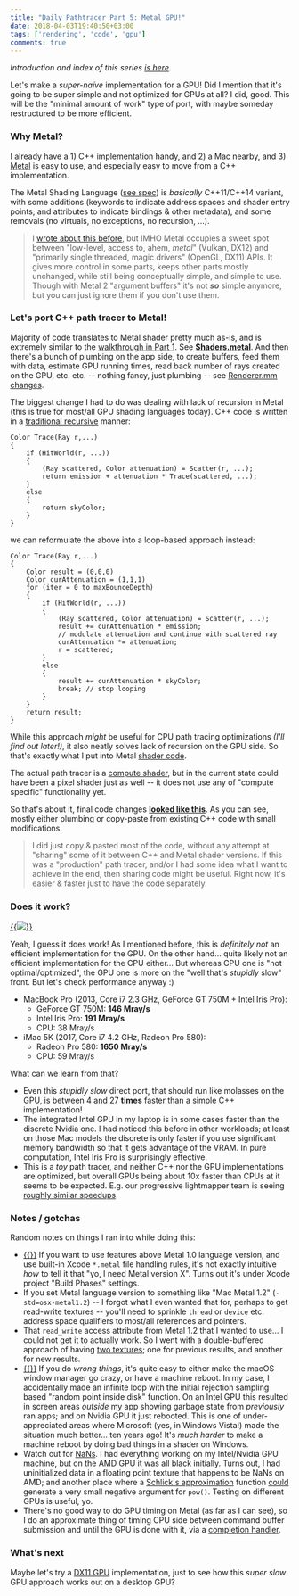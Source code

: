 ```yaml
---
title: "Daily Pathtracer Part 5: Metal GPU!"
date: 2018-04-03T19:40:50+03:00
tags: ['rendering', 'code', 'gpu']
comments: true
---
```


*Introduction and index of this series [is here](/blog/2018/03/28/Daily-Pathtracer-Part-0-Intro/)*.

Let's make a *super-naïve* implementation for a GPU! Did I mention that it's going to be super
simple and not optimized for GPUs at all? I did, good. This will be the "minimal amount of work"
type of port, with maybe someday restructured to be more efficient.


### Why Metal?

I already have a 1) C++ implementation handy, and 2) a Mac nearby, and 3) [Metal](https://developer.apple.com/documentation/metal?language=objc)
is easy to use, and especially easy to move from a C++ implementation.

The Metal Shading Language ([see spec](https://developer.apple.com/metal/Metal-Shading-Language-Specification.pdf))
is *basically* C++11/C++14 variant, with some additions (keywords to indicate address spaces and
shader entry points; and attributes to indicate bindings & other metadata), and some removals
(no virtuals, no exceptions, no recursion, ...).

> I [wrote about this before](/blog/2015/03/13/thoughts-on-explicit-graphics-apis/), but IMHO Metal
> occupies a sweet spot between "low-level, access to, ahem, *metal*" (Vulkan, DX12) and
> "primarily single threaded, magic drivers" (OpenGL, DX11) APIs. It gives more control in some parts,
> keeps other parts mostly unchanged, while still being conceptually simple, and simple to use. Though with
> Metal 2 "argument buffers" it's not ***so*** simple anymore, but you can just ignore them
> if you don't use them.


### Let's port C++ path tracer to Metal!

Majority of code translates to Metal shader pretty much as-is, and is extremely similar to the
[walkthrough in Part 1](/blog/2018/03/28/Daily-Pathtracer-Part-1-Initial-C-/). See
[**Shaders.metal**](https://github.com/aras-p/ToyPathTracer/blob/05-gpumetal/Cpp/Mac/Shaders.metal#L32).
And then there's a bunch of plumbing on the app side, to create buffers, feed them with data, estimate
GPU running times, read back number of rays created on the GPU, etc. etc. -- nothing fancy, just
plumbing -- see [Renderer.mm changes](https://github.com/aras-p/ToyPathTracer/pull/5/files#diff-cc597c74826d4267127bc1d823cc9ac4).

The biggest change I had to do was dealing with lack of recursion in Metal (this is true for most/all
GPU shading languages today). C++ code is written in a [traditional recursive](https://en.wikipedia.org/wiki/Ray_tracing_(graphics)#Recursive_ray_tracing_algorithm)
manner:
```
Color Trace(Ray r,...)
{
	if (HitWorld(r, ...))
	{
		(Ray scattered, Color attenuation) = Scatter(r, ...);
		return emission + attenuation * Trace(scattered, ...);
	}
	else
	{
		return skyColor;
	}
}
```
we can reformulate the above into a loop-based approach instead:
```
Color Trace(Ray r,...)
{
	Color result = (0,0,0)
	Color curAttenuation = (1,1,1)
	for (iter = 0 to maxBounceDepth)
	{
		if (HitWorld(r, ...))
		{
			(Ray scattered, Color attenuation) = Scatter(r, ...);
			result += curAttenuation * emission;
			// modulate attenuation and continue with scattered ray
			curAttenuation *= attenuation;
			r = scattered;
		}
		else
		{
			result += curAttenuation * skyColor;
			break; // stop looping
		}
	}
	return result;
}
```

While this approach *might* be useful for CPU path tracing optimizations *(I'll find out later!)*,
it also neatly solves lack of recursion on the GPU side. So that's exactly what I put into
Metal [shader code](https://github.com/aras-p/ToyPathTracer/blob/05-gpumetal/Cpp/Mac/Shaders.metal#L314).

The actual path tracer is a [compute shader](https://github.com/aras-p/ToyPathTracer/blob/05-gpumetal/Cpp/Mac/Shaders.metal#L371),
but in the current state could have been a pixel shader just as well -- it does not use any of
"compute specific" functionality yet.

So that's about it, final code changes [**looked like this**](https://github.com/aras-p/ToyPathTracer/pull/5/files).
As you can see, mostly either plumbing or copy-paste from existing C++ code with small modifications.

> I did just copy & pasted most of the code, without any attempt at "sharing" some of it
> between C++ and Metal shader versions. If this was a "production" path tracer, and/or I had some idea
> what I want to achieve in the end, then sharing code might be useful. Right now, it's easier & faster
> just to have the code separately.


### Does it work?

[{{<img src="/img/blog/2018/rt-gpu-metal.png">}}](/img/blog/2018/rt-gpu-metal.png)

Yeah, I guess it does work! As I mentioned before, this is *definitely not* an efficient
implementation for the GPU. On the other hand... quite likely not an efficient implementation for the CPU
either... But whereas CPU one is "not optimal/optimized", the GPU one is more on the "well that's
*stupidly* slow" front. But let's check performance anyway :)

* MacBook Pro (2013, Core i7 2.3 GHz, GeForce GT 750M + Intel Iris Pro):
  * GeForce GT 750M: **146 Mray/s**
  * Intel Iris Pro: **191 Mray/s**
  * CPU: 38 Mray/s
* iMac 5K (2017, Core i7 4.2 GHz, Radeon Pro 580):
  * Radeon Pro 580: **1650 Mray/s**
  * CPU: 59 Mray/s

What can we learn from that?

* Even this *stupidly slow* direct port, that should run like molasses on the GPU, is between 4 and 27
  **times** faster than a simple C++ implementation!
* The integrated Intel GPU in my laptop is in some cases faster than the discrete Nvidia one. I had
  noticed this before in other workloads; at least on those Mac models the discrete is only faster
  if you use significant memory bandwidth so that it gets advantage of the VRAM. In pure
  computation, Intel Iris Pro is surprisingly effective.
* This is a *toy* path tracer, and neither C++ nor the GPU implementations are optimized, but overall
  GPUs being about 10x faster than CPUs at it seems to be expected. E.g. our progressive lightmapper
  team is seeing
  [roughly similar speedups](https://blogs.unity3d.com/2018/03/29/amd-radeon-rays-integrated-into-unitys-gpu-progressive-lightmapper/).


### Notes / gotchas

Random notes on things I ran into while doing this:

* [{{<imgright src="/img/blog/2018/rt-gpu-metal-flags.png" width="300">}}](/img/blog/2018/rt-gpu-metal-flags.png)
  If you want to use features above Metal 1.0 language version, and use built-in Xcode `*.metal` file
  handling rules, it's not exactly intuitive *how* to tell it that "yo, I need Metal version X". Turns out
  it's under Xcode project "Build Phases" settings.
* If you set Metal language version to something like "Mac Metal 1.2" (`-std=osx-metal1.2`) --
  I forgot what I even wanted that for, perhaps to get read-write textures -- you'll need to sprinkle
  `thread` or `device` etc. address space qualifiers to most/all references and pointers.
* That `read_write` access attribute from Metal 1.2 that I wanted to use... I could not get it to
  actually work. So I went with a double-buffered approach of having
  [two textures](https://github.com/aras-p/ToyPathTracer/blob/05-gpumetal/Cpp/Mac/Shaders.metal#L372); one
  for previous results, and another for new results.
* [{{<imgright src="/img/blog/2018/rt-gpu-metal-bug.gif" width="300">}}](/img/blog/2018/rt-gpu-metal-bug.gif)
  If you do *wrong things*, it's quite easy to either make the macOS window manager go crazy, or
  have a machine reboot. In my case, I accidentally made an infinite loop with the initial rejection
  sampling based "random point inside disk" function. On an Intel GPU this resulted in screen areas
  *outside* my app showing garbage state from *previously* ran apps; and on Nvidia GPU it just rebooted.
  This is one of under-appreciated areas where Microsoft (yes, in Windows Vista!) made the situation
  much better... ten years ago! It's *much harder* to make a machine reboot by doing bad things in a
  shader on Windows.
* Watch out for [NaNs](https://en.wikipedia.org/wiki/NaN). I had everything working on my Intel/Nvidia
  GPU machine, but on the AMD GPU it was all black initially. Turns out, I had uninitialized data
  in a floating point texture that happens to be NaNs on AMD; and another place where a
  [Schlick's approximation](https://en.wikipedia.org/wiki/Schlick%27s_approximation) function
  [could](https://github.com/aras-p/ToyPathTracer/blob/05-gpumetal/Cpp/Mac/Shaders.metal#L99) generate
  a very small negative argument for `pow()`. Testing on different GPUs is useful, yo.
* There's no good way to do GPU timing on Metal (as far as I can see), so I do an approximate
  thing of timing CPU side between command buffer submission and until the GPU is done with it,
  via a [completion handler](https://github.com/aras-p/ToyPathTracer/pull/5/files#diff-cc597c74826d4267127bc1d823cc9ac4R253).


### What's next

Maybe let's try a [DX11 GPU](/blog/2018/04/04/Daily-Pathtracer-Part-6-D3D11-GPU/) implementation, just to see how this *super slow* GPU approach works
out on a desktop GPU?

